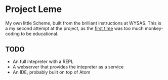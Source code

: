 # Project Leme

My own little Scheme, built from the brilliant instructions at WYSAS.
This is a my second attempt at the project, as the [first time](https://github.com/limdauto/learning-haskell/tree/master/leme) was too
much monkey-coding to be educational.


## TODO

- An full intepreter with a REPL
- A webserver that provides the intepreter as a service
- An IDE, probably built on top of Atom
